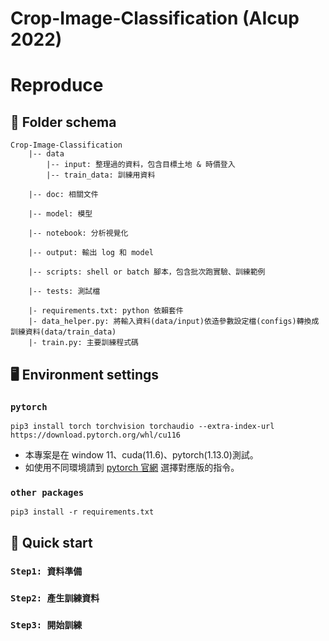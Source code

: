 # Crop-Image-Classification (AIcup 2022)

# Reproduce
## 📁 Folder schema 
```
Crop-Image-Classification
    |-- data 
        |-- input: 整理過的資料，包含目標土地 & 時價登入
        |-- train_data: 訓練用資料

    |-- doc: 相關文件

    |-- model: 模型

    |-- notebook: 分析視覺化

    |-- output: 輸出 log 和 model

    |-- scripts: shell or batch 腳本，包含批次跑實驗、訓練範例

    |-- tests: 測試檔

    |- requirements.txt: python 依賴套件
    |- data_helper.py: 將輸入資料(data/input)依造參數設定檔(configs)轉換成訓練資料(data/train_data)
    |- train.py: 主要訓練程式碼
```
## 🖥️ Environment settings 
### `pytorch`
```shell
pip3 install torch torchvision torchaudio --extra-index-url https://download.pytorch.org/whl/cu116
```
- 本專案是在 window 11、cuda(11.6)、pytorch(1.13.0)測試。
- 如使用不同環境請到 [pytorch 官網](https://pytorch.org/) 選擇對應版的指令。

### `other packages`
```shell
pip3 install -r requirements.txt
```
## 🙋 Quick start 
### `Step1: 資料準備`


### `Step2: 產生訓練資料`


### `Step3: 開始訓練`